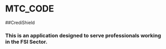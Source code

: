 # MTC_CODE

##CrediShield

### This is an application designed to serve professionals working in the FSI Sector.
